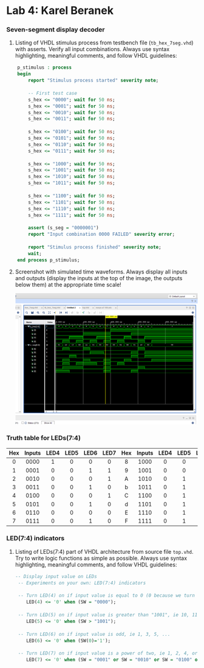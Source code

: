 # Lab 4: Karel Beranek

### Seven-segment display decoder

1. Listing of VHDL stimulus process from testbench file (`tb_hex_7seg.vhd`) with asserts. Verify all input combinations. Always use syntax highlighting, meaningful comments, and follow VHDL guidelines:

```vhdl
    p_stimulus : process
    begin
        report "Stimulus process started" severity note;

        -- First test case
        s_hex <= "0000"; wait for 50 ns;
        s_hex <= "0001"; wait for 50 ns;
        s_hex <= "0010"; wait for 50 ns;
        s_hex <= "0011"; wait for 50 ns;

        s_hex <= "0100"; wait for 50 ns;
        s_hex <= "0101"; wait for 50 ns;
        s_hex <= "0110"; wait for 50 ns;
        s_hex <= "0111"; wait for 50 ns;

        s_hex <= "1000"; wait for 50 ns;
        s_hex <= "1001"; wait for 50 ns;
        s_hex <= "1010"; wait for 50 ns;
        s_hex <= "1011"; wait for 50 ns;

        s_hex <= "1100"; wait for 50 ns;
        s_hex <= "1101"; wait for 50 ns;
        s_hex <= "1110"; wait for 50 ns;
        s_hex <= "1111"; wait for 50 ns;
        
        assert (s_seg = "0000001")
        report "Input combination 0000 FAILED" severity error;

        report "Stimulus process finished" severity note;
        wait;
    end process p_stimulus;
```

2. Screenshot with simulated time waveforms. Always display all inputs and outputs (display the inputs at the top of the image, the outputs below them) at the appropriate time scale!

   ![your figure](images/simulation.PNG)

### Truth table for LEDs(7:4)
| **Hex** | **Inputs** | **LED4** | **LED5** | **LED6** | **LED7** | **Hex** | **Inputs** | **LED4** | **LED5** | **LED6** | **LED7** |
| :-: | :-: | :-: | :-: | :-: | :-: | :-: | :-: | :-: | :-: | :-: | :-: |
| 0 | 0000 | 1 | 0 | 0 | 0 | 8 | 1000 | 0 | 0 | 0 | 1 |
| 1 | 0001 | 0 | 0 | 1 | 1 | 9 | 1001 | 0 | 0 | 1 | 0 |
| 2 | 0010 | 0 | 0 | 0 | 1 | A | 1010 | 0 | 1 | 0 | 0 |
| 3 | 0011 | 0 | 0 | 1 | 0 | b | 1011 | 0 | 1 | 1 | 0 |
| 4 | 0100 | 0 | 0 | 0 | 1 | C | 1100 | 0 | 1 | 0 | 0 |
| 5 | 0101 | 0 | 0 | 1 | 0 | d | 1101 | 0 | 1 | 1 | 0 |
| 6 | 0110 | 0 | 0 | 0 | 0 | E | 1110 | 0 | 1 | 0 | 0 |
| 7 | 0111 | 0 | 0 | 1 | 0 | F | 1111 | 0 | 1 | 1 | 0 |


### LED(7:4) indicators
1. Listing of LEDs(7:4) part of VHDL architecture from source file `top.vhd`. Try to write logic functions as simple as possible. Always use syntax highlighting, meaningful comments, and follow VHDL guidelines:

   ```vhdl
   -- Display input value on LEDs
    -- Experiments on your own: LED(7:4) indicators

    -- Turn LED(4) on if input value is equal to 0 (0 because we turn on LED by 0)
       LED(4) <= '0' when (SW = "0000");

    -- Turn LED(5) on if input value is greater than "1001", ie 10, 11, 12, ...
       LED(5) <= '0' when (SW > "1001");

    -- Turn LED(6) on if input value is odd, ie 1, 3, 5, ...
       LED(6) <= '0' when (SW(0)='1');

    -- Turn LED(7) on if input value is a power of two, ie 1, 2, 4, or 8
       LED(7) <= '0' when (SW = "0001" or SW = "0010" or SW = "0100" or SW = "1000");
   ```